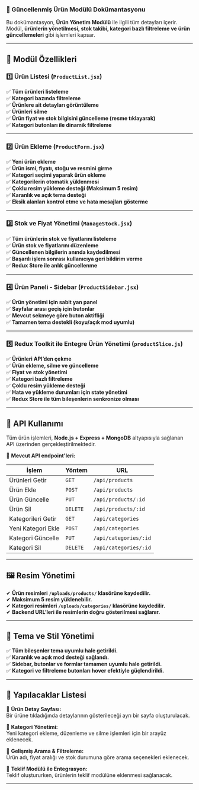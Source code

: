 ### **📘 Güncellenmiş Ürün Modülü Dokümantasyonu**

Bu dokümantasyon, **Ürün Yönetim Modülü** ile ilgili tüm detayları içerir. Modül, **ürünlerin yönetilmesi, stok takibi, kategori bazlı filtreleme ve ürün güncellemeleri** gibi işlemleri kapsar.  

---

## **🚀 Modül Özellikleri**

### **1️⃣ Ürün Listesi (`ProductList.jsx`)**
✅ **Tüm ürünleri listeleme**  
✅ **Kategori bazında filtreleme**  
✅ **Ürünlere ait detayları görüntüleme**  
✅ **Ürünleri silme**  
✅ **Ürün fiyat ve stok bilgisini güncelleme (resme tıklayarak)**  
✅ **Kategori butonları ile dinamik filtreleme**  

---

### **2️⃣ Ürün Ekleme (`ProductForm.jsx`)**
✅ **Yeni ürün ekleme**  
✅ **Ürün ismi, fiyatı, stoğu ve resmini girme**  
✅ **Kategori seçimi yaparak ürün ekleme**  
✅ **Kategorilerin otomatik yüklenmesi**  
✅ **Çoklu resim yükleme desteği (Maksimum 5 resim)**  
✅ **Karanlık ve açık tema desteği**  
✅ **Eksik alanları kontrol etme ve hata mesajları gösterme**  

---

### **3️⃣ Stok ve Fiyat Yönetimi (`ManageStock.jsx`)**
✅ **Tüm ürünlerin stok ve fiyatlarını listeleme**  
✅ **Ürün stok ve fiyatlarını düzenleme**  
✅ **Güncellenen bilgilerin anında kaydedilmesi**  
✅ **Başarılı işlem sonrası kullanıcıya geri bildirim verme**  
✅ **Redux Store ile anlık güncellenme**  

---

### **4️⃣ Ürün Paneli - Sidebar (`ProductSidebar.jsx`)**
✅ **Ürün yönetimi için sabit yan panel**  
✅ **Sayfalar arası geçiş için butonlar**  
✅ **Mevcut sekmeye göre buton aktifliği**  
✅ **Tamamen tema destekli (koyu/açık mod uyumlu)**  

---

### **5️⃣ Redux Toolkit ile Entegre Ürün Yönetimi (`productSlice.js`)**
✅ **Ürünleri API’den çekme**  
✅ **Ürün ekleme, silme ve güncelleme**  
✅ **Fiyat ve stok yönetimi**  
✅ **Kategori bazlı filtreleme**  
✅ **Çoklu resim yükleme desteği**  
✅ **Hata ve yükleme durumları için state yönetimi**  
✅ **Redux Store ile tüm bileşenlerin senkronize olması**  

---

## **🔗 API Kullanımı**
Tüm ürün işlemleri, **Node.js + Express + MongoDB** altyapısıyla sağlanan API üzerinden gerçekleştirilmektedir.  

📌 **Mevcut API endpoint'leri:**  

| İşlem | Yöntem | URL |
|--------|--------|------|
| Ürünleri Getir | `GET` | `/api/products` |
| Ürün Ekle | `POST` | `/api/products` |
| Ürün Güncelle | `PUT` | `/api/products/:id` |
| Ürün Sil | `DELETE` | `/api/products/:id` |
| Kategorileri Getir | `GET` | `/api/categories` |
| Yeni Kategori Ekle | `POST` | `/api/categories` |
| Kategori Güncelle | `PUT` | `/api/categories/:id` |
| Kategori Sil | `DELETE` | `/api/categories/:id` |

---

## **🖼️ Resim Yönetimi**
✔ **Ürün resimleri `/uploads/products/` klasörüne kaydedilir.**  
✔ **Maksimum 5 resim yüklenebilir.**  
✔ **Kategori resimleri `/uploads/categories/` klasörüne kaydedilir.**  
✔ **Backend URL’leri ile resimlerin doğru gösterilmesi sağlanır.**  

---

## **🎨 Tema ve Stil Yönetimi**
✅ **Tüm bileşenler tema uyumlu hale getirildi.**  
✅ **Karanlık ve açık mod desteği sağlandı.**  
✅ **Sidebar, butonlar ve formlar tamamen uyumlu hale getirildi.**  
✅ **Kategori ve filtreleme butonları hover efektiyle güçlendirildi.**  

---

## **📌 Yapılacaklar Listesi**
🔲 **Ürün Detay Sayfası:**  
Bir ürüne tıkladığında detaylarının gösterileceği ayrı bir sayfa oluşturulacak.  

🔲 **Kategori Yönetimi:**  
Yeni kategori ekleme, düzenleme ve silme işlemleri için bir arayüz eklenecek.  

🔲 **Gelişmiş Arama & Filtreleme:**  
Ürün adı, fiyat aralığı ve stok durumuna göre arama seçenekleri eklenecek.  

🔲 **Teklif Modülü ile Entegrasyon:**  
Teklif oluştururken, ürünlerin teklif modülüne eklenmesi sağlanacak.  

---
